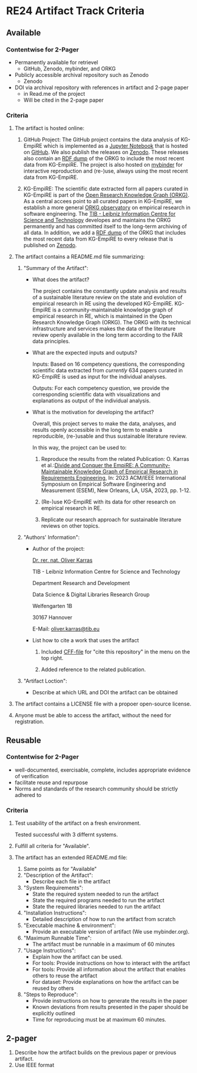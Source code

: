 # RE24 Artifact Track Criteria

## Available

### Contentwise for 2-Pager
- Permanently available for retrievel
  - GitHub, Zenodo, mybinder, and ORKG
- Publicly accessible archival repository such as Zenodo
  - Zenodo
- DOI via archival repository with references in artifact and 2-page paper
  - in Read.me of the project
  - Will be cited in the 2-page paper

### Criteria
1. The artifact is hosted online:
   
   1. GitHub Project: The GitHub project contains the data analysis of KG-EmpiRE which is implemented as a [Jupyter Notebook](empire-analysis.ipynb) that is hosted on [GitHub](https://github.com/okarras/EmpiRE-Analysis). We also publish the releases on [Zenodo](https://doi.org/10.5281/zenodo.8083529). These releases also contain an [RDF dump](Supplementary%20materials/rdf-export-orkg-2023-06-26.nt) of the ORKG to include the most recent data from KG-EmpiRE. The project is also hosted on [mybinder](https://mybinder.org/v2/gh/okarras/EmpiRE-Analysis/HEAD?labpath=%2Fempire-analysis.ipynb) for interactive reproduction and (re-)use, always using the most recent data from KG-EmpiRE.
   
   2. KG-EmpiRE: The scientific date extracted form all papers curated in KG-EmpiRE is part of the [Open Research Knowledge Graph (ORKG)](https://orkg.org). As a central accees point to all curated papers in KG-EmpiRE, we establish a more general [ORKG observatory](https://orkg.org/observatory/Empirical_Software_Engineering) on empirical research in software engineering. The [TIB - Leibniz Information Centre for Science and Technology](https://www.tib.eu/en/research-development/open-research-knowledge-graph) developes and maintains the ORKG permanently and has committed itself to the long-term archiving of all data. In addition, we add a [RDF dump](Supplementary%20materials/rdf-export-orkg-2023-06-26.nt) of the ORKG that includes the most recent data from KG-EmpiRE to every release that is published on [Zenodo](https://doi.org/10.5281/zenodo.8083529).

2. The artifact contains a README.md file summarizing:

   1. "Summary of the Artifact":

      - What does the artifact?

        The project contains the constantly update analysis and results of a sustainable literature review on the state and evolution of empirical research in RE using the developed KG-EmpiRE. KG-EmpiRE is a community-maintainable knowledge graph of empirical research in RE, which is maintained in the Open Research Knowledge Graph (ORKG). The ORKG with its technical infrastructure and services makes the data of the literature review openly available in the long term according to the FAIR data principles.

      - What are the expected inputs and outputs?

        Inputs: Based on 16 competency questions, the corresponding scientific data extracted from *currently* 634 papers curated in KG-EmpiRE is used as input for the individual analyses.
        
        Outputs: For each competency question, we provide the corresponding scientific data with visualizations and explanations as output of the individual analysis.

      - What is the motivation for developing the artifact?

        Overall, this project serves to make the data, analyses, and results openly accessible in the long term to enable a reproducible, (re-)usable and thus sustainable literature review.

          In this way, the project can be used to:

          1. Reproduce the results from the related Publication: O. Karras et al.:[Divide and Conquer the EmpiRE: A Community-Maintainable Knowledge Graph of Empirical Research in Requirements Engineering](https://doi.org/10.1109/ESEM56168.2023.10304795), In: 2023 ACM/IEEE International Symposium on Empirical Software Engineering and Measurement (ESEM), New Orleans, LA, USA, 2023, pp. 1-12.

          2. (Re-)use KG-EmpiRE with its data for other research on empirical research in RE.

          3. Replicate our research approach for sustainable literature reviews on other topics.

    2. "Authors' Information":
        - Author of the project:
  
          [Dr. rer. nat. Oliver Karras](https://www.oliver-karras.de)

          TIB - Leibniz Information Centre for Science and Technology

          Department Research and Development

          Data Science & Digital Libraries Research Group

          Welfengarten 1B

          30167 Hannover

          E-Mail: [oliver.karras@tib.eu](mailto:oliver.karras@tib.eu)

        - List how to cite a work that uses the artifact
  
          1. Included [CFF-file](CITATION.cff) for "cite this repository" in the menu on the top right.
          
          2. Added reference to the related publication.

    3. "Artifact Loction":
        - Describe at which URL and DOI the artifact can be obtained
3. The artifact contains a LICENSE file with a propoer open-source license.
4. Anyone must be able to access the artifact, without the need for registration.

## Reusable

### Contentwise for 2-Pager
- well-documented, exercisable, complete, includes appropriate evidence of verification
- facilitate reuse and repurpose
- Norms and standards of the research community should be strictly adhered to 

### Criteria
1. Test usability of the artifact on a fresh environment.

   Tested successful with 3 differnt systems.

2. Fulfill all criteria for "Available".
3. The artifact has an extended README.md file:
    1. Same points as for "Available"
    2. "Description of the Artifact":
        - Describe each file in the artifact
    3. "System Requirements":
        - State the required system needed to run the artifact
        - State the required programs needed to run the artifact
        - State the required libraries needed to run the artifact
    4. "Installation Instructions":
        - Detailed description of how to run the artifact from scratch
    5. "Executable machine & environment":
        - Provide an executable version of artifact (We use mybinder.org).
    6. "Maximum Runnable Time":
        - The artifact must be runnable in a maximum of 60 minutes
    7. "Usage Instructions":
        - Explain how the artifact can be used.
        - For tools: Provide instructions on how to interact with the artifact
        - For tools: Provide all information about the artifact that enables others to reuse the artifact
        - For dataset: Provide explanations on how the artifact can be reused by others
    8. "Steps to Reproduce":
        - Provide instructions on how to generate the results in the paper
        - Known deviations from results presented in the paper should be explicitly outlined
        - Time for reproducing must be at maximum 60 minutes.

## 2-pager
1. Describe how the artifact builds on the previous paper or previous artifact.
2. Use IEEE format 